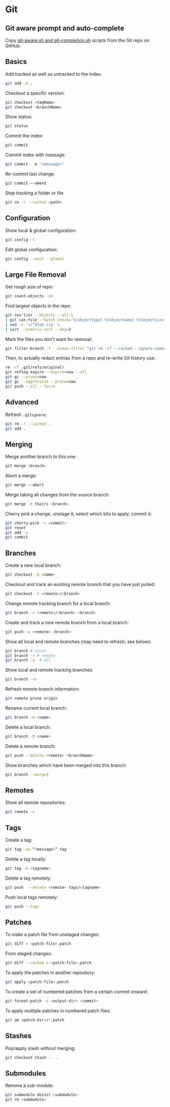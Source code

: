# Git

## Git aware prompt and auto-complete

Copy [git-aware.sh and git-completion.sh](https://github.com/git/git/tree/master/contrib/completion) scripts from the Git repo on GitHub.

## Basics

Add tracked as well as untracked to the index:

```sh
git add -A .
```

Checkout a specific version:

```sh
git checkout <tagName>
git checkout <branchName>
```

Show status:

```sh
git status
```

Commit the index:

```sh
git commit
```

Commit index with message:

```sh
git commit - m "<message>"
```

Re-commit last change:

```sh
git commit —-amend
```

Stop tracking a folder or file

```sh
git rm -r --cached <path>
```

## Configuration

Show local & global configuration:

```sh
git config -l
```

Edit global configuration:

```sh
git config --edit --global
```

## Large File Removal

Get rough size of repo:

```sh
git count-objects -vH
```

Find largest objects in the repo:

```sh
git rev-list --objects --all \
| git cat-file --batch-check='%(objecttype) %(objectname) %(objectsize) %(rest)' \
| sed -n 's/^blob //p' \
| sort --numeric-sort --key=2
```

Mark the files you don't want for removal:

```sh
git filter-branch -f --index-filter "git rm -rf --cached --ignore-unmatch FILE_OR_FOLDER" -- --all
```

Then, to actually redact entries from a repo and re-write Git history use:

```sh
rm -rf .git/refs/original/
git reflog expire --expire=now --all
git gc --prune=now
git gc --aggressive --prune=now
git push --all --force
```

## Advanced

Refresh `.gitignore`:

```sh
git rm -r --cached .
git add .
```

## Merging

Merge another branch to this one:

```sh
git merge <branch>
```

Abort a merge:

```sh
git merge —-abort
```

Merge taking all changes from the source branch:

```sh
git merge -X theirs <branch>
```

Cherry pick a change, unstage it, select which bits to apply, commit it:

```sh
git cherry-pick -n <commit>
git reset
git add -p
git commit
```

## Branches

Create a new local branch:

```sh
git checkout -b <name>
```

Checkout and track an existing remote branch that you have just pulled:

```sh
git checkout -t <remote>/<branch>
```

Change remote tracking branch for a local branch:

```sh
git branch -u <remote>/<branch> <branch>
```

Create and track a new remote branch from a local branch:

```sh
git push -u <remote> <branch>
```

Show all local and remote branches (may need to refresh; see below):

```sh
git branch # local
git branch -r # remote
git branch -a  # all
```

Show local and remote tracking branches:

```sh
git branch -vv
```

Refresh remote branch information:

```sh
git remote prune origin
```

Rename current local branch:

```sh
git branch -m <name>
```

Delete a local branch:

```sh
git branch -D <name>
```

Delete a remote branch:

```sh
git push --delete <remote> <branchName>
```

Show branches which have been merged into this branch:

```sh
git branch --merged
```

## Remotes

Show all remote repositories:

```sh
git remote -v
```

## Tags

Create a tag:

```sh
git tag -am “<message>” tag
```

Delete a tag locally:

```sh
git tag -d <tagname>
```

Delete a tag remotely:

```sh
git push  --delete <remote> tags/<tagname>
```

Push local tags remotely:

```sh
git push --tags
```

## Patches

To make a patch file from unstaged changes:

```sh
git diff > <patch-file>.patch
```

From staged changes:

```sh
git diff --cached > <patch-file>.patch
```

To apply the patches in another repository:

```sh
git apply <patch-file>.patch
```

To create a set of numbered patches from a certain commit onward:

```sh
git format-patch -o <output-dir> <commit>
```

To apply multiple patches in numbered patch files:

```sh
git am <patch-dir>/*.patch
```

## Stashes

Pop/apply stash without merging:

```sh
git checkout stash -- .
```

## Submodules

Remove a sub-module:

```sh
git submodule deinit <submodule>
git rm <submodule>
```
